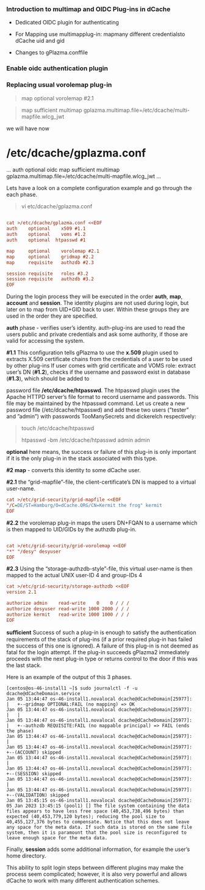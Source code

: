 


### Introduction to multimap and OIDC Plug-ins in dCache

- Dedicated OIDC plugin for authenticating 

- For Mapping use multimapplug-in: mapmany different credentialsto dCache uid and gid

- Changes to gPlazma.conffile

### Enable oidc authentication plugin

### Replacing usual vorolemap plug-in

> map     optional    vorolemap #2.1

> map      sufficient   multimap gplazma.multimap.file=/etc/dcache/multi-mapfile.wlcg_jwt



we will have now 

# /etc/dcache/gplazma.conf
...
auth     optional     oidc
map      sufficient   multimap gplazma.multimap.file=/etc/dcache/multi-mapfile.wlcg_jwt
...


 

Lets have a look on a complete configuration example and go through the each phase.


>vi etc/dcache/gplazma.conf
                              
 ```ini

cat >/etc/dcache/gplazma.conf <<EOF
auth    optional    x509 #1.1
auth    optional    voms #1.2
auth    optional  htpasswd #1

map     optional    vorolemap #2.1
map     optional    gridmap #2.2
map     requisite   authzdb #2.3

session requisite   roles #3.2
session requisite   authzdb #3.2
EOF                            
```


During the login process they will be executed in the order **auth**, **map**, **account** and
**session**. The identity plugins are not used during login, but later on to map from UID+GID back to user. Within these groups they are used in the order they are specified.



  **auth**  phase - verifies user’s identity. auth-plug-ins are used to read the users public and private credentials and ask some authority, if those are valid for accessing the system.

**#1.1** This configuration tells gPlazma to use the **x.509** plugin used to extracts X.509 certificate chains from the credentials of a user to be used by other plug-ins
If user comes with grid
certificate and VOMS role: extract user’s DN (**#1.2**), checks if the username and password exist in database (**#1.3**), which should be added to

password file **/etc/dcache/htpasswd**.
The htpasswd plugin uses the Apache HTTPD server’s file format to record username and passwords. This
file may be maintained by the htpasswd command.
Let us create a new password file (/etc/dcache/htpasswd) and add these two users (”tester” and ”admin”)
with passwords TooManySecrets and dickerelch respectively:

> touch /etc/dcache/htpasswd
> 
> 
> htpasswd -bm /etc/dcache/htpasswd admin admin
>


**optional** here means, the success or failure of this plug-in is only important if it is the only plug-in in the stack associated
with this type.

 **#2** **map** - converts this identity to some dCache user.
                                              
 **#2.1** the “grid-mapfile”-file, the client-certificate’s DN is mapped to a
virtual user-name.                      

                                              
 ```ini
cat >/etc/grid-security/grid-mapfile <<EOF
"/C=DE/ST=Hamburg/O=dCache.ORG/CN=Kermit the frog" kermit
EOF 
 ```
 
**#2.2** the vorolemap plug-in maps the users DN+FQAN to a username which is then
mapped to UID/GIDs by the authzdb plug-in.
                                          
  ```ini

cat >/etc/grid-security/grid-vorolemap <<EOF
"*" "/desy" desyuser
EOF
 ```
 
 
 
 
 **#2.3** Using the “storage-authzdb-style”-file, this virtual user-name is then mapped to
the actual UNIX user-ID 4 and group-IDs 4


```ini
cat >/etc/grid-security/storage-authzdb <<EOF
version 2.1

authorize admin    read-write    0    0 / / /
authorize desyuser read-write 1000 2000 / / /
authorize kermit   read-write 1000 1000 / / /
EOF
```


 **suﬀicient** Success of such a plug-in is enough to satisfy the authentication requirements of the stack of
plug-ins (if a prior required plug-in has failed the success of this one is ignored). A failure of this plug-in is
not deemed as fatal for the login attempt. If the plug-in succeeds gPlazma2 immediately proceeds with the
next plug-in type or returns control to the door if this was the last stack.

Here is an example of the output of this 3 phases.

```console-root
[centos@os-46-install1 ~]$ sudo journalctl -f -u dcache@dCacheDomain.service
Jan 05 13:44:47 os-46-install1.novalocal dcache@dCacheDomain[25977]:  |   +--gridmap OPTIONAL:FAIL (no mapping) => OK
Jan 05 13:44:47 os-46-install1.novalocal dcache@dCacheDomain[25977]:  |   |
Jan 05 13:44:47 os-46-install1.novalocal dcache@dCacheDomain[25977]:  |   +--authzdb REQUISITE:FAIL (no mappable principal) => FAIL (ends the phase)
Jan 05 13:44:47 os-46-install1.novalocal dcache@dCacheDomain[25977]:  |
Jan 05 13:44:47 os-46-install1.novalocal dcache@dCacheDomain[25977]:  +--(ACCOUNT) skipped
Jan 05 13:44:47 os-46-install1.novalocal dcache@dCacheDomain[25977]:  |
Jan 05 13:44:47 os-46-install1.novalocal dcache@dCacheDomain[25977]:  +--(SESSION) skipped
Jan 05 13:44:47 os-46-install1.novalocal dcache@dCacheDomain[25977]:  |
Jan 05 13:44:47 os-46-install1.novalocal dcache@dCacheDomain[25977]:  +--(VALIDATION) skipped
Jan 05 13:45:15 os-46-install1.novalocal dcache@dCacheDomain[25977]: 05 Jan 2023 13:45:15 (pool1) [] The file system containing the data files appears to have less free space (40,453,738,496 bytes) than expected (40,453,779,120 bytes); reducing the pool size to 40,455,127,376 bytes to compensate. Notice that this does not leave any space for the meta data. If such data is stored on the same file system, then it is paramount that the pool size is reconfigured to leave enough space for the meta data.
 ```

 
 


Finally, **session** adds some additional information, for example the user’s home directory.


This ability to split login steps between different plugins may make the process seem complicated; however,
it is also very powerful and allows dCache to work with many different authentication schemes.






